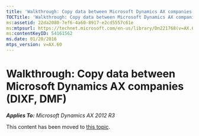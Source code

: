 ```yaml
---
title: 'Walkthrough: Copy data between Microsoft Dynamics AX companies  (DIXF, DMF)'
TOCTitle: 'Walkthrough: Copy data between Microsoft Dynamics AX companies  (DIXF, DMF)'
ms:assetid: 22da2080-7ef6-4a60-8917-e2cd5557c61e
ms:mtpsurl: https://technet.microsoft.com/en-us/library/Dn221768(v=AX.60)
ms:contentKeyID: 54161562
ms.date: 01/20/2016
mtps_version: v=AX.60
---
```


# Walkthrough: Copy data between Microsoft Dynamics AX companies (DIXF, DMF) 


_**Applies To:** Microsoft Dynamics AX 2012 R3_

This content has been moved to [this topic](https://docs.microsoft.com/en-us/dynamics365/unified-operations/dev-itpro/lifecycle-services/ax-2012/copy-data-between-companies-dixf).

  


